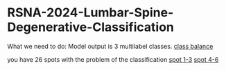 # RSNA-2024-Lumbar-Spine-Degenerative-Classification

What we need to do: 
Model output is 3 multilabel classes.
[class balance]("images_for_readme\class_balance.png")

you have 26 spots with the problem of the classification
[spot 1-3]("images_for_readme\1-3.png")
[spot 4-6]("images_for_readme\4-6.png")